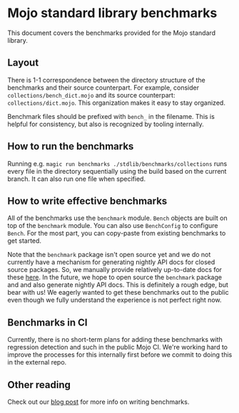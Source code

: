 # Mojo standard library benchmarks

This document covers the benchmarks provided for the Mojo
standard library.

## Layout

There is 1-1 correspondence between the directory structure of
the benchmarks and their source counterpart.  For example,
consider `collections/bench_dict.mojo` and its source counterpart:
`collections/dict.mojo`.  This organization makes it easy to stay
organized.

Benchmark files should be prefixed with `bench_` in the filename.
This is helpful for consistency, but also is recognized by tooling
internally.

## How to run the benchmarks

Running e.g. `magic run benchmarks ./stdlib/benchmarks/collections` runs every
file in the directory sequentially using the build based on the current branch.
It can also run one file when specified.

## How to write effective benchmarks

All of the benchmarks use the `benchmark` module.  `Bench` objects are built
on top of the `benchmark` module.  You can also use `BenchConfig` to configure
`Bench`. For the most part, you can copy-paste from existing
benchmarks to get started.

Note that the `benchmark` package isn't open source yet and we do not currently
have a mechanism for generating nightly API docs for closed source packages.
So, we manually provide relatively up-to-date docs for these [here](../../docs/bencher/).
In the future, we hope to open source the `benchmark` package and and also generate
nightly API docs.  This is definitely a rough edge, but bear with us!  We eagerly
wanted to get these benchmarks out to the public even though we fully understand
the experience is not perfect right now.

## Benchmarks in CI

Currently, there is no short-term plans for adding these benchmarks with regression
detection and such in the public Mojo CI.  We're working hard to improve the processes
for this internally first before we commit to doing this in the external repo.

## Other reading

Check out our [blog post](https://www.modular.com/blog/how-to-be-confident-in-your-performance-benchmarking)
for more info on writing benchmarks.
